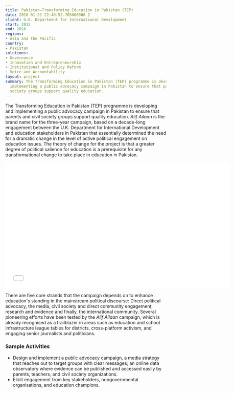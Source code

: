 ```yaml
---
title: Pakistan—Transforming Education in Pakistan (TEP)
date: 2016-01-21 22:40:52.765000000 Z
client: U.K. Department for International Development
start: 2012
end: 2016
regions:
- Asia and the Pacific
country:
- Pakistan
solutions:
- Governance
- Innovation and Entrepreneurship
- Institutional and Policy Reform
- Voice and Accountability
layout: project
summary: The Transforming Education in Pakistan (TEP) programme is developing and
  implementing a public advocacy campaign in Pakistan to ensure that parents and civil
  society groups support quality education.
---
```


The Transforming Education in Pakistan (TEP) programme is developing and implementing a public advocacy campaign in Pakistan to ensure that parents and civil society groups support quality education. _Alif Ailaan_ is the brand name for the three-year campaign, based on a decade-long engagement between the U.K. Department for International Development and education stakeholders in Pakistan that essentially determined the need for a dramatic change in the level of active political engagement on education issues. The theory of change for the project is that a greater degree of political salience for education is a prerequisite for any transformational change to take place in education in Pakistan.

<iframe src="//player.vimeo.com/video/104423898" width="703" height="394" frameborder="0" webkitallowfullscreen="" mozallowfullscreen="" allowfullscreen=""></iframe>

There are five core strands that the campaign depends on to enhance education's standing in the mainstream political discourse: Direct political advocacy, the media, civil society and direct community engagement, research and evidence and finally, the international community. Several pioneering efforts have been tested by the _Alif Ailaan_ campaign, which is already recognised as a trailblazer in areas such as education and school infrastructure league tables for districts, cross-platform activism, and engaging senior journalists and politicians.

###  Sample Activities

* Design and implement a public advocacy campaign, a media strategy that reaches out to target groups with clear messages; an online data observatory where evidence can be published and accessed easily by parents, teachers, and civil society organizations.
* Elicit engagement from key stakeholders, nongovernmental organisations, and education champions.

